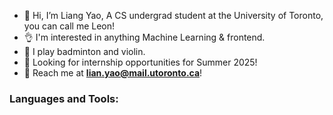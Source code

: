 - 👋 Hi, I’m Liang Yao, A  CS undergrad student at the University of Toronto, you can call me Leon!
- 👌 I'm interested in anything Machine Learning & frontend.
- 👀 I play badminton and violin.
- 🌈 Looking for internship opportunities for Summer 2025!
- 📧 Reach me at **lian.yao@mail.utoronto.ca**!

<h3 align="left">Languages and Tools:</h3>
